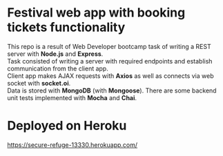 # Festival web app with booking tickets functionality
This repo is a result of Web Developer bootcamp task of writing a REST server with **Node.js** and **Express**. \
Task consisted of writing a server with required endpoints and establish communication from the client app. \
Client app makes AJAX requests with **Axios** as well as connects via web socket with **socket.oi**. \
Data is stored with **MongoDB** (with **Mongoose**).
There are some backend unit tests implemented with **Mocha** and **Chai**.

# Deployed on Heroku
https://secure-refuge-13330.herokuapp.com/
